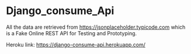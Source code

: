 # Django_consume_Api
 
All the data are retrieved from https://jsonplaceholder.typicode.com which is a Fake Online REST API for Testing and Prototyping.

Heroku link: https://django-consume-api.herokuapp.com/

